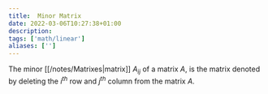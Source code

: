 ```yaml
---
title:  Minor Matrix
date: 2022-03-06T10:27:38+01:00
description: 
tags: ['math/linear']
aliases: ['']
---
```

The minor [[/notes/Matrixes|matrix]] $A_{ij}$ of a matrix $A$, is the matrix denoted by deleting the $i^{th}$ row and $j^{th}$ column from the matrix $A$.
